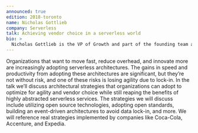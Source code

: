 ```yaml
---
announced: true
edition: 2018-toronto
name: Nicholas Gottlieb
company: Serverless
talk: Achieving vendor choice in a serverless world
bio: >
  Nicholas Gottlieb is the VP of Growth and part of the founding team at Serverless Inc where he leads their go-to-market strategy. Prior to joining Serverless he lead go-to-market at CircleCI where he was their first business hire. When he's not helping companies ship software faster he enjoys surfing, sailing, and getting lost in the mountains. 
---
```


Organizations that want to move fast, reduce overhead, and innovate more are increasingly adopting serverless architectures. The gains in speed and productivity from adopting these architectures are significant, but they’re not without risk, and one of these risks is losing agility due to lock-in. In the talk we’ll discuss architectural strategies that organizations can adopt to optimize for agility and vendor choice while still reaping the benefits of highly abstracted serverless services. The strategies we will discuss include utilizing open source technologies, adopting open standards, building an event-driven architectures to avoid data lock-in, and more. We will reference real strategies implemented by companies like Coca-Cola, Accenture, and Expedia.

